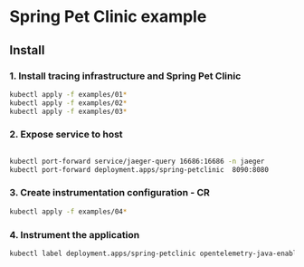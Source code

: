 # Spring Pet Clinic example


## Install

### 1. Install tracing infrastructure and Spring Pet Clinic

```bash
kubectl apply -f examples/01*
kubectl apply -f examples/02*
kubectl apply -f examples/03*
```

### 2. Expose service to host

```bash

kubectl port-forward service/jaeger-query 16686:16686 -n jaeger
kubectl port-forward deployment.apps/spring-petclinic  8090:8080
```

### 3. Create instrumentation configuration - CR

```bash
kubectl apply -f examples/04*
```

### 4. Instrument the application

```bash
kubectl label deployment.apps/spring-petclinic opentelemetry-java-enabled=true
```
